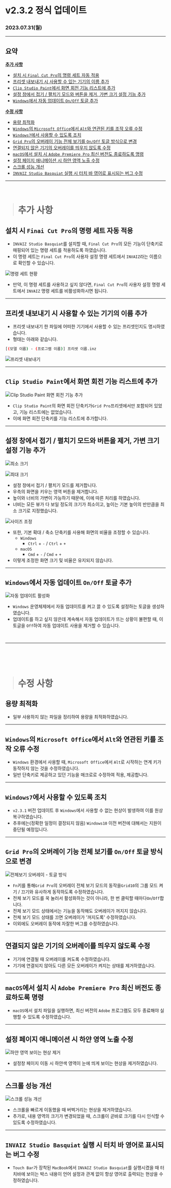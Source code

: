 # v2.3.2 정식 업데이트

### 2023.07.31(월)

---

## 요약

**[추가 사항](#추가-사항)**

- [설치 시 `Final Cut Pro`의 명령 세트 자동 적용](#설치-시-finai-cut-pro의-명령-세트-자동-적용)
- [프리셋 내보내기 시 사용할 수 있는 기기의 이름 추가](#프리셋-내보내기-시-사용할-수-있는-기기의-이름-추가)
- [`Clip Studio Paint`에서 화면 회전 기능 리스트에 추가](#clip-studio-paint에서-화면-회전-기능-리스트에-추가)
- [설정 창에서 접기 / 펼치기 모드와 버튼을 제거, 가변 크기 설정 기능 추가](#설정-창에서-접기--펼치기-모드와-버튼을-제거-가변-크기-설정-기능-추가)
- [`Windows`에서 자동 업데이트 `On/Off` 토글 추가](#windows에서-자동-업데이트-onoff-토글-추가)

**[수정 사항](#수정-사항)**

- [용량 최적화](#용량-최적화)
- [`Windows`의 `Microsoft Office`에서 `Alt`와 연관된 키를 조작 오류 수정](#windows의-microsoft-office에서-alt와-연관된-키를-조작-오류-수정)
- [`Windows7`에서 사용할 수 있도록 조치](#windows7에서-사용할-수-있도록-조치)
- [`Grid Pro`의 오버레이 기능 전체 보기를 `On/Off` 토글 방식으로 변경](#grid-pro의-오버레이-기능-전체-보기를-onoff-토글-방식으로-변경)
- [연결되지 않은 기기의 오버레이를 띄우지 않도록 수정](#연결되지-않은-기기의-오버레이를-띄우지-않도록-수정)
- [`macOS`에서 설치 시 `Adobe Premiere Pro` 최신 버전도 종료하도록 명령](#macos에서-설치-시-adobe-premiere-pro-최신-버전도-종료하도록-명령)
- [설정 페이지 애니메이션 시 하얀 영역 노출 수정](#설정-페이지-애니메이션-시-하얀-영역-노출-수정)
- [스크롤 성능 개선](#스크롤-성능-개선)
- [`INVAIZ Studio Basquiat` 실행 시 터치 바 영어로 표시되는 버그 수정](#invaiz-studio-basquiat-실행-시-터치-바-영어로-표시되는-버그-수정)

---

<br />

> # 추가 사항

## 설치 시 `Finai Cut Pro`의 명령 세트 자동 적용

- `INVAIZ Studio Basquiat`를 설치할 때, `Final Cut Pro`의 모든 기능이 단축키로 매핑되어 있는 명령 세트를 적용하도록 하였습니다.
- 이 명령 세트는 `Final Cut Pro`의 사용자 설정 명령 세트에서 `INVAIZ`라는 이름으로 확인할 수 있습니다.

![명령 세트 현황](../assets/v2.3.2/command_sets.png)

- 만약, 이 명령 세트를 사용하고 싶지 않다면, `Final Cut Pro`의 사용자 설정 명령 세트에서 `INVAIZ` 명령 세트를 비활성화하시면 됩니다.

---

## 프리셋 내보내기 시 사용할 수 있는 기기의 이름 추가

- 프리셋 내보내기 한 파일에 어떠한 기기에서 사용할 수 있는 프리셋인지도 명시하였습니다.
- 형태는 아래와 같습니다.

```bash
[(모델 이름) - (프로그램 이름)] 프리셋 이름.inz
```

![프리셋 내보내기](../assets/v2.3.2/export_preset_name.gif)

---

## `Clip Studio Paint`에서 화면 회전 기능 리스트에 추가

![`Clip Studio Paint` 화면 회전 기능 추가](../assets/v2.3.2/clip_studio_paint_rotate.png)

- `Clip Studio Paint`의 화면 회전 단축키가`Grid Pro`프리셋에서만 포함되어 있었고, 기능 리스트에는 없었습니다.
- 이에 화면 회전 단축키를 기능 리스트에 추가합니다.

---

## 설정 창에서 접기 / 펼치기 모드와 버튼을 제거, 가변 크기 설정 기능 추가

![최소 크기](../assets/v2.3.2/minimum_size.png)

![최대 크기](../assets/v2.3.2/maximum_size.png)

- 설정 창에서 접기 / 펼치기 모드를 제거합니다.
- 우측의 화면을 키우는 영역 버튼을 제거합니다.
- 높이와 너비의 가변이 가능하기 때문에, 이에 따른 처리를 하였습니다.
- 너비는 모든 뷰가 다 보일 정도의 크기가 최소이고, 높이는 기본 높이의 반만큼을 최소 크기로 지정했습니다.

![사이즈 조정](../assets/v2.3.2/resize.gif)

- 또한, 기본 확대 / 축소 단축키를 사용해 화면의 비율을 조정할 수 있습니다.
  - `Windows`
    - `Ctrl` + `-` / `Ctrl` + `+`
  - `macOS`
    - `Cmd` + `-` / `Cmd` + `+`
- 이렇게 조정한 화면 크기 및 비율은 유지되지 않습니다.

---

## `Windows`에서 자동 업데이트 `On/Off` 토글 추가

![자동 업데이트 활성화](../assets/v2.3.2/toggle_auto_update.png)

- `Windows` 운영체제에서 자동 업데이트를 켜고 끌 수 있도록 설정하는 토글을 생성하였습니다.
- 업데이트를 하고 싶지 않은데 계속해서 자동 업데이트가 뜨는 상황이 불편할 때, 이 토글을 `Off`하여 자동 업데이트 사용을 제거할 수 있습니다.

<br />

---

<br />
<br />
<br />

> # 수정 사항

## 용량 최적화

- 일부 사용하지 않는 파일을 정리하여 용량을 최적화하였습니다.

---

## `Windows`의 `Microsoft Office`에서 `Alt`와 연관된 키를 조작 오류 수정

- `Windows` 환경에서 사용할 때, `Microsoft Office`에서 `Alt`로 시작하는 연계 키가 동작하지 않는 것을 수정하였습니다.
- 일반 단축키로 제공하고 있던 기능을 매크로로 수정하여 적용, 제공합니다.

---

## `Windows7`에서 사용할 수 있도록 조치

- `v2.3.1` 버전 업데이트 후 `Windows`에서 사용할 수 없는 현상이 발생하여 이를 원상복구하였습니다.
- 추후에는(정확한 일정이 결정되지 않음) `Windows10` 이전 버전에 대해서는 지원이 중단될 예정입니다.

---

## `Grid Pro`의 오버레이 기능 전체 보기를 `On/Off` 토글 방식으로 변경

![전체보기 오버레이 - 토글 방식](../assets/v2.3.2/toggle_total_view_overlay.gif)

- `Fn`키를 통해`Grid Pro`의 오버레이 전체 보기 모드의 동작을`Grid10`의 그룹 모드 켜기 / 끄기와 유사하게 동작하도록 수정하였습니다.
- 전체 보기 모드를 꾹 눌러서 활성화하는 것이 아니라, 한 번 클릭할 때마다`On`/`Off`합니다.
- 전체 보기 모드 상태에서는 기능을 동작해도 오버레이가 꺼지지 않습니다.
- 전체 보기 모드 상태를 끄면 오버레이가 '꺼지도록' 수정하였습니다.
- 이외에도 오버레이 동작에 자잘한 버그를 수정하였습니다.

---

## 연결되지 않은 기기의 오버레이를 띄우지 않도록 수정

- 기기에 연결될 때 오버레이를 켜도록 수정하였습니다.
- 기기에 연결되지 않아도 다른 모든 오버레이가 켜지는 상태를 제거하였습니다.

---

## `macOS`에서 설치 시 `Adobe Premiere Pro` 최신 버전도 종료하도록 명령

- `macOS`에서 설치 파일을 실행하면, 최신 버전의 `Adobe` 프로그램도 모두 종료해야 실행할 수 있도록 수정하였습니다.

---

## 설정 페이지 애니메이션 시 하얀 영역 노출 수정

![하얀 영역 보이는 현상 제거](../assets/v2.3.2/remove_white_area.gif)

- 설정창 페이지 이동 시 하얀색 영역이 눈에 띄게 보이는 현상을 제거하였습니다.

---

## 스크롤 성능 개선

![스크롤 성능 개선](../assets/v2.3.2/scroll_performance.gif)

- 스크롤을 빠르게 이동했을 때 버벅거리는 현상을 제거하였습니다.
- 추가로, 내용 영역의 크기가 변경되었을 때, 스크롤이 곧바로 크기를 다시 인식할 수 있도록 수정하였습니다.

---

## `INVAIZ Studio Basquiat` 실행 시 터치 바 영어로 표시되는 버그 수정

- `Touch Bar`가 장착된 `MacBook`에서 `INVAIZ Studio Basquiat`를 실행시켰을 때 터치바에 보이는 박스 내용이 언어 설정과 관계 없이 항상 영어로 출력되는 현상을 수정하였습니다.
